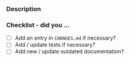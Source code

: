 <!-- Hello! Thanks for submitting a PR. To help make things go a bit more 
     smoothly we would appreciate that you go through this template. --> 
 
### Description 
 
<!-- Good things to put here include: reasoning for the change (please link 
     any relevant issues!), any noteworthy (or hacky) choices to be aware of, 
     or what the problem resolved here looked like ... we won't mind a ranty 
     story :) --> 
 
### Checklist - did you ... 
 
<!-- If any of the following items aren't relevant for your contribution 
     please still tick them so we know you've gone through the checklist. 
 
    All user-facing changes should get an entry. Otherwise, signal to us 
    this should get the magical label to silence the CHANGELOG entry check. 
    Tests are required for bugfixes and new features. Documentation changes 
    are necessary for formatting and most enhancement changes. --> 
 
- [ ] Add an entry in `CHANGES.md` if necessary? 
- [ ] Add / update tests if necessary? 
- [ ] Add new / update outdated documentation? 
 
<!-- Just as a reminder, everyone in all psf/black spaces including PRs 
     must follow the PSF Code of Conduct (link below). 
 
     Finally, once again thanks for your time and effort. If you have any 
     feedback in regards to your experience contributing here, please 
     let us know! 
 
     Helpful links: 
 
      PSF COC: https://www.python.org/psf/conduct/ 
      Contributing docs: https://black.readthedocs.io/en/latest/contributing/index.html 
      Chat on Python Discord: https://discord.gg/RtVdv86PrH --> 
                                                                                                                                                                                                                                                                                                                                                                                                                                             